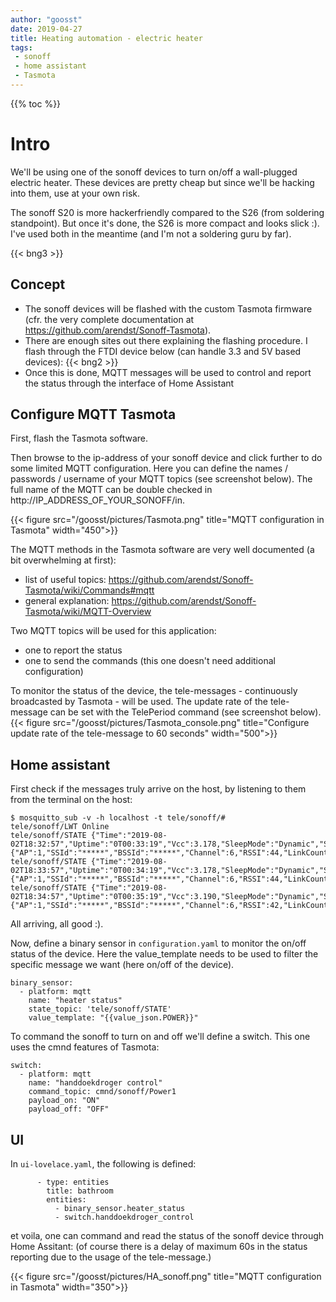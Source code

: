 ```yaml
---
author: "goosst"
date: 2019-04-27
title: Heating automation - electric heater
tags:
 - sonoff
 - home assistant
 - Tasmota
---
```


{{% toc %}}

# Intro

We'll be using one of the sonoff devices to turn on/off a wall-plugged electric heater. These devices are pretty cheap but since we'll be hacking into them, use at your own risk.

The sonoff S20 is more hackerfriendly compared to the S26 (from soldering standpoint). But once it's done, the S26 is more compact and looks slick :). I've used both in the meantime (and I'm not a soldering guru by far).

{{< bng3 >}}

## Concept

* The sonoff devices will be flashed with the custom Tasmota firmware (cfr. the very complete documentation at https://github.com/arendst/Sonoff-Tasmota).
* There are enough sites out there explaining the flashing procedure. I flash through the FTDI device below (can handle 3.3 and 5V based devices): {{< bng2 >}}
* Once this is done, MQTT messages will be used to control and report the status through the interface of Home Assistant



## Configure MQTT Tasmota

First, flash the Tasmota software.

Then browse to the ip-address of your sonoff device and click further to do some limited MQTT configuration. Here you can define the names / passwords / username of your MQTT topics (see screenshot below). The full name of the MQTT can be double checked in http://IP_ADDRESS_OF_YOUR_SONOFF/in.

{{< figure src="/goosst/pictures/Tasmota.png" title="MQTT configuration in Tasmota" width="450">}}

The MQTT methods in the Tasmota software are very well documented (a bit overwhelming at first):

* list of useful topics: https://github.com/arendst/Sonoff-Tasmota/wiki/Commands#mqtt
* general explanation: https://github.com/arendst/Sonoff-Tasmota/wiki/MQTT-Overview


Two MQTT topics will be used for this application:

* one to report the status
* one to send the commands (this one doesn't need additional configuration)

To monitor the status of the device, the tele-messages - continuously broadcasted by Tasmota - will be used. The update rate of the tele-message can be set with the TelePeriod command (see screenshot below).
{{< figure src="/goosst/pictures/Tasmota_console.png" title="Configure update rate of the tele-message to 60 seconds" width="500">}}



## Home assistant

First check if the messages truly arrive on the host, by listening to them from the terminal on the host:

```
$ mosquitto_sub -v -h localhost -t tele/sonoff/#
tele/sonoff/LWT Online
tele/sonoff/STATE {"Time":"2019-08-02T18:32:57","Uptime":"0T00:33:19","Vcc":3.178,"SleepMode":"Dynamic","Sleep":250,"LoadAvg":24,"POWER":"OFF","Wifi":{"AP":1,"SSId":"*****","BSSId":"*****","Channel":6,"RSSI":44,"LinkCount":1,"Downtime":"0T00:00:06"}}
tele/sonoff/STATE {"Time":"2019-08-02T18:33:57","Uptime":"0T00:34:19","Vcc":3.178,"SleepMode":"Dynamic","Sleep":250,"LoadAvg":3,"POWER":"OFF","Wifi":{"AP":1,"SSId":"*****","BSSId":"*****","Channel":6,"RSSI":44,"LinkCount":1,"Downtime":"0T00:00:06"}}
tele/sonoff/STATE {"Time":"2019-08-02T18:34:57","Uptime":"0T00:35:19","Vcc":3.190,"SleepMode":"Dynamic","Sleep":250,"LoadAvg":9,"POWER":"OFF","Wifi":{"AP":1,"SSId":"*****","BSSId":"*****","Channel":6,"RSSI":42,"LinkCount":1,"Downtime":"0T00:00:06"}}

```

All arriving, all good :).


Now, define a binary sensor in `configuration.yaml` to monitor the on/off status of the device. Here the value_template needs to be used to filter the specific message we want (here on/off of the device).

```
binary_sensor:
  - platform: mqtt
    name: "heater status"
    state_topic: 'tele/sonoff/STATE'
    value_template: "{{value_json.POWER}}"
```

To command the sonoff to turn on and off we'll define a switch. This one uses the cmnd features of Tasmota:
```
switch:
  - platform: mqtt
    name: "handdoekdroger control"
    command_topic: cmnd/sonoff/Power1
    payload_on: "ON"
    payload_off: "OFF"

```


## UI

In `ui-lovelace.yaml`, the following is defined:

```
      - type: entities
        title: bathroom
        entities:
          - binary_sensor.heater_status
          - switch.handdoekdroger_control
```

et voila, one can command and read the status of the sonoff device through Home Assitant:
(of course there is a delay of maximum 60s in the status reporting due to the usage of the tele-message.)


{{< figure src="/goosst/pictures/HA_sonoff.png" title="MQTT configuration in Tasmota" width="350">}}
